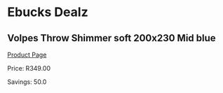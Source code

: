 
# Ebucks Dealz
## Volpes Throw Shimmer soft 200x230 Mid blue
[Product Page](https://www.ebucks.com/web/shop/productSelected.do?prodId=1136306391&catId=704984344)

Price: R349.00

Savings: 50.0


	